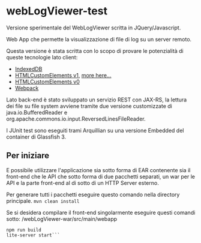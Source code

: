 # webLogViewer-test
Versione sperimentale del WebLogViewer scritta in JQuery/Javascript.

Web App che permette la visualizzazione di file di log su un server remoto.

Questa versione è stata scritta con lo scopo di provare le potenzialità di queste tecnologie lato client:

* [IndexedDB](https://developer.mozilla.org/en/docs/Web/API/IndexedDB_API)
* [HTMLCustomElements v1](https://developer.mozilla.org/en-US/docs/Web/Web_Components/Custom_Elements), [more here...](https://developer.mozilla.org/en-US/docs/Web/Web_Components/Custom_Elements)
* [HTMLCustomElements v0](https://www.w3.org/TR/custom-elements/)
* [Webpack](https://webpack.github.io/)

Lato back-end è stato sviluppato un servizio REST con JAX-RS, la lettura dei file su file system avviene tramite due versione customizzate di java.io.BufferedReader e org.apache.commons.io.input.ReversedLinesFileReader.

I JUnit test sono eseguiti trami Arquillian su una versione Embedded del container di Glassfish 3.

## Per iniziare

E possibile utilizzare l'applicazione sia sotto forma di EAR contenente sia il front-end che le API che sotto forma di due pacchetti separati, un war per le API e la parte front-end al di sotto di un HTTP Server esterno.

Per generare tutti i pacchetti eseguire questo comando nella directory principale.
`mvn clean install`

Se si desidera compilare il front-end singolarmente eseguire questi comandi sotto: /webLogViewer-war/src/main/webapp
```npm install
npm run build
lite-server start```
